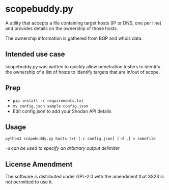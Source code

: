 # scopebuddy.py
A utility that accepts a file containing target hosts (IP or DNS, one per line) and provides details on the ownership of those hosts.

The ownership information is gathered from BGP and whois data.

## Intended use case
scopebuddy.py was written to quickly allow penetration testers to identify the ownership of a list of hosts to identify targets that are in/out of scope.

## Prep

* `pip install -r requirements.txt`
* `mv config.json.sample config.json`
* Edit config.json to add your Shodan API details

## Usage
`python3 scopebuddy.py hosts.txt [-c config.json] [-d ,] > somefile`

*`-d` can be used to specify an arbitrary output delimiter*

## License Amendment
The software is distributed under GPL-2.0 with the amendment that SS23 is not permitted to use it.
